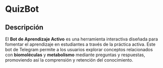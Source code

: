 # QuizBot
  

## Descripción

El **Bot de Aprendizaje Activo** es una herramienta interactiva diseñada para fomentar el aprendizaje en estudiantes a través de la práctica activa. Este bot de Telegram permite a los usuarios explorar conceptos relacionados con **biomoléculas** y **metabolismo** mediante preguntas y respuestas, promoviendo así la comprensión y retención del conocimiento.
